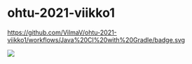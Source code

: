 # ohtu-2021-viikko1

https://github.com/VilmaV/ohtu-2021-viikko1/workflows/Java%20CI%20with%20Gradle/badge.svg

<a href="https://codecov.io/gh/VilmaV/ohtu-2021-viikko1">
  <img src="https://codecov.io/gh/VilmaV/ohtu-2021-viikko1/branch/main/graph/badge.svg?token=VUPGHWQU36"/>
</a>
